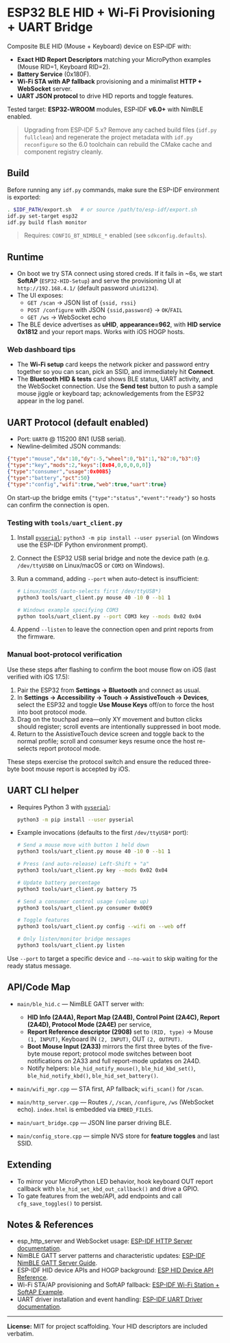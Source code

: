 # ESP32 BLE HID + Wi‑Fi Provisioning + UART Bridge

Composite BLE HID (Mouse + Keyboard) device on ESP‑IDF with:
- **Exact HID Report Descriptors** matching your MicroPython examples (Mouse RID=1, Keyboard RID=2).
- **Battery Service** (0x180F).
- **Wi‑Fi STA with AP fallback** provisioning and a minimalist **HTTP + WebSocket** server.
- **UART JSON protocol** to drive HID reports and toggle features.

Tested target: **ESP32‑WROOM** modules, ESP‑IDF **v6.0+** with NimBLE enabled.

> Upgrading from ESP‑IDF 5.x? Remove any cached build files (`idf.py fullclean`)
> and regenerate the project metadata with `idf.py reconfigure` so the 6.0
> toolchain can rebuild the CMake cache and component registry cleanly.

## Build

Before running any `idf.py` commands, make sure the ESP-IDF environment is exported:

```bash
. $IDF_PATH/export.sh   # or source /path/to/esp-idf/export.sh
idf.py set-target esp32
idf.py build flash monitor
```

> Requires: `CONFIG_BT_NIMBLE_*` enabled (see `sdkconfig.defaults`).

## Runtime

- On boot we try STA connect using stored creds. If it fails in ~6s, we start **SoftAP** (`ESP32-HID-Setup`) and serve the provisioning UI at `http://192.168.4.1/` (default password `uhid1234`).
- The UI exposes:
  - `GET /scan` → JSON list of `{ssid, rssi}`
  - `POST /configure` with JSON `{ssid,password}` → `OK`/`FAIL`
  - `GET /ws` → WebSocket echo
- The BLE device advertises as **uHID**, **appearance=962**, with **HID service 0x1812** and your report maps. Works with iOS HOGP hosts.

### Web dashboard tips

- The **Wi‑Fi setup** card keeps the network picker and password entry together so you can scan, pick an SSID, and immediately hit **Connect**.
- The **Bluetooth HID & tests** card shows BLE status, UART activity, and the WebSocket connection. Use the **Send test** button to push a sample mouse jiggle or keyboard tap; acknowledgements from the ESP32 appear in the log panel.

## UART Protocol (default enabled)

- Port: `UART0` @ 115200 8N1 (USB serial).
- Newline‑delimited JSON commands:

```json
{"type":"mouse","dx":10,"dy":-5,"wheel":0,"b1":1,"b2":0,"b3":0}
{"type":"key","mods":2,"keys":[0x04,0,0,0,0,0]}
{"type":"consumer","usage":0x00B5}
{"type":"battery","pct":50}
{"type":"config","wifi":true,"web":true,"uart":true}
```

On start-up the bridge emits `{"type":"status","event":"ready"}` so hosts can
confirm the connection is open.

### Testing with `tools/uart_client.py`

1. Install [`pyserial`](https://pypi.org/project/pyserial/): `python3 -m pip install --user pyserial` (on Windows use the ESP-IDF Python environment prompt).
2. Connect the ESP32 USB serial bridge and note the device path (e.g. `/dev/ttyUSB0` on Linux/macOS or `COM3` on Windows).
3. Run a command, adding `--port` when auto-detect is insufficient:

   ```bash
   # Linux/macOS (auto-selects first /dev/ttyUSB*)
   python3 tools/uart_client.py mouse 40 -10 0 --b1 1

   # Windows example specifying COM3
   python tools/uart_client.py --port COM3 key --mods 0x02 0x04
   ```

4. Append `--listen` to leave the connection open and print reports from the firmware.

### Manual boot-protocol verification

Use these steps after flashing to confirm the boot mouse flow on iOS (last verified with iOS 17.5):

1. Pair the ESP32 from **Settings → Bluetooth** and connect as usual.
2. In **Settings → Accessibility → Touch → AssistiveTouch → Devices**, select the ESP32 and toggle **Use Mouse Keys** off/on to force the host into boot protocol mode.
3. Drag on the touchpad area—only XY movement and button clicks should register; scroll events are intentionally suppressed in boot mode.
4. Return to the AssistiveTouch device screen and toggle back to the normal profile; scroll and consumer keys resume once the host re-selects report protocol mode.

These steps exercise the protocol switch and ensure the reduced three-byte boot mouse report is accepted by iOS.

## UART CLI helper

- Requires Python 3 with [`pyserial`](https://pypi.org/project/pyserial/):

  ```bash
  python3 -m pip install --user pyserial
  ```

- Example invocations (defaults to the first `/dev/ttyUSB*` port):

  ```bash
  # Send a mouse move with button 1 held down
  python3 tools/uart_client.py mouse 40 -10 0 --b1 1

  # Press (and auto-release) Left-Shift + "a"
  python3 tools/uart_client.py key --mods 0x02 0x04

  # Update battery percentage
  python3 tools/uart_client.py battery 75

  # Send a consumer control usage (volume up)
  python3 tools/uart_client.py consumer 0x00E9

  # Toggle features
  python3 tools/uart_client.py config --wifi on --web off

  # Only listen/monitor bridge messages
  python3 tools/uart_client.py listen
  ```

Use `--port` to target a specific device and `--no-wait` to skip waiting for
the ready status message.

## API/Code Map

- `main/ble_hid.c` — NimBLE GATT server with:
  - **HID Info (2A4A), Report Map (2A4B), Control Point (2A4C), Report (2A4D), Protocol Mode (2A4E)** per service,
  - **Report Reference descriptor (2908)** set to `(RID, type)` → Mouse `(1, INPUT)`, Keyboard IN `(2, INPUT)`, OUT `(2, OUTPUT)`.
  - **Boot Mouse Input (2A33)** mirrors the first three bytes of the five-byte mouse report; protocol mode switches between boot notifications on 2A33 and full report-mode updates on 2A4D.
  - Notify helpers: `ble_hid_notify_mouse()`, `ble_hid_kbd_set()`, `ble_hid_notify_kbd()`, `ble_hid_set_battery()`.

- `main/wifi_mgr.cpp` — STA first, AP fallback; `wifi_scan()` for `/scan`.

- `main/http_server.cpp` — Routes `/`, `/scan`, `/configure`, `/ws` (WebSocket echo). `index.html` is embedded via `EMBED_FILES`.

- `main/uart_bridge.cpp` — JSON line parser driving BLE.

- `main/config_store.cpp` — simple NVS store for **feature toggles** and last SSID.

## Extending

- To mirror your MicroPython LED behavior, hook keyboard OUT report callback with `ble_hid_set_kbd_out_callback()` and drive a GPIO.
- To gate features from the web/API, add endpoints and call `cfg_save_toggles()` to persist.

## Notes & References

- esp_http_server and WebSocket usage: [ESP-IDF HTTP Server documentation](https://docs.espressif.com/projects/esp-idf/en/latest/esp32/api-reference/protocols/esp_http_server.html#websocket-server).
- NimBLE GATT server patterns and characteristic updates: [ESP-IDF NimBLE GATT Server Guide](https://docs.espressif.com/projects/esp-idf/en/latest/esp32/api-reference/bluetooth/nimble/nimble-gatt.html).
- ESP-IDF HID device APIs and HOGP background: [ESP HID Device API Reference](https://docs.espressif.com/projects/esp-idf/en/latest/esp32/api-reference/bluetooth/esp_hid.html).
- Wi-Fi STA/AP provisioning and SoftAP fallback: [ESP-IDF Wi-Fi Station + SoftAP Example](https://github.com/espressif/esp-idf/tree/v6.0/examples/wifi/getting_started/softAP).
- UART driver installation and event handling: [ESP-IDF UART Driver documentation](https://docs.espressif.com/projects/esp-idf/en/latest/esp32/api-reference/peripherals/uart.html).

---

**License:** MIT for project scaffolding. Your HID descriptors are included verbatim.
